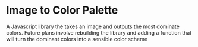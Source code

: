 # Image to Color Palette

A Javascript library the takes an image and outputs the most dominate colors. Future plans involve rebuilding the library and adding a function that will turn the dominant colors into a sensible color scheme 
